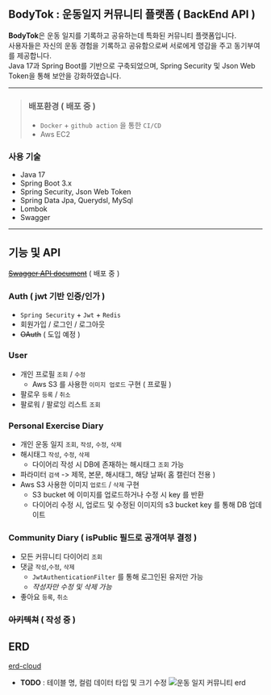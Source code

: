 ## BodyTok : 운동일지 커뮤니티 플랫폼 ( BackEnd API )
**BodyTok**은 운동 일지를 기록하고 공유하는데 특화된 커뮤니티 플랫폼입니다.
<br>사용자들은 자신의 운동 경험을 기록하고 공유함으로써 서로에게 영감을 주고 동기부여를 제공합니다.
<br>Java 17과 Spring Boot를 기반으로 구축되었으며, Spring Security 및 Json Web Token을 통해 보안을 강화하였습니다.

---
> ### 배포환경 ( 배포 중 )
> - `Docker` + `github action` 을 통한 `CI/CD`
> - Aws EC2

### 사용 기술
- Java 17
- Spring Boot 3.x
- Spring Security, Json Web Token
- Spring Data Jpa, Querydsl, MySql
- Lombok
- Swagger

---

## 기능 및 API
~~[Swagger API document]()~~ ( 배포 중 )

### Auth ( jwt 기반 인증/인가 )
- `Spring Security` + `Jwt` + `Redis`
- 회원가입 / 로그인 / 로그아웃
- ~~OAuth~~ ( 도입 예정 )

### User
- 개인 프로필 `조회` / `수정`
  - Aws S3 를 사용한 `이미지 업로드` 구현 ( 프로필 ) 
- 팔로우 `등록` / `취소`
- 팔로워 / 팔로잉 리스트 `조회`

### Personal Exercise Diary
- 개인 운동 일지 `조회`, `작성`, `수정`, `삭제`
- 해시태그 `작성`, `수정`, `삭제`
  - 다이어리 작성 시 DB에 존재하는 해시태그 `조회` 가능
- 파라미터 `검색` -> 제목, 본문, 해시태그, 해당 날짜( 홈 캘린더 전용 )
- Aws S3 사용한 이미지 `업로드` / `삭제` 구현
  - S3 bucket 에 이미지를 업로드하거나 수정 시 key 를 반환
  - 다이어리 수정 시, 업로드 및 수정된 이미지의 s3 bucket key 를 통해 DB 업데이트

### Community Diary ( isPublic 필드로 공개여부 결정 )
- 모든 커뮤니티 다이어리 `조회`
- 댓글 `작성`,`수정`, `삭제`
  - `JwtAuthenticationFilter` 를 통해 로그인된 유저만 가능
  - *작성자만 수정 및 삭제 가능*
- 좋아요 `등록`, `취소`

### ~~아키텍쳐~~ ( 작성 중 )

## ERD
[erd-cloud](https://www.erdcloud.com/d/GWegJBjXxGEt2erZm)
- **TODO** : 테이블 명, 컬럼 데이터 타입 및 크기 수정
![운동 일지 커뮤니티 erd](https://github.com/gajchaewon/health-diary-back/assets/74637926/69ec6937-9ec6-41a6-b101-95f9f9d6966d)

